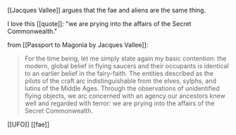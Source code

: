 [[Jacques Vallee]] argues that the fae and aliens are the same thing.

I love this [[quote]]: "we are prying into the affairs of the Secret Commonwealth."

from [[Passport to Magonia by Jacques Vallee]]:
> For the time being, let me simply state again my basic contention: the modern, global belief in flying saucers and their occupants is identical to an earlier belief in the fairy-faith. The entities described as the pilots of the craft arc indistinguishable from the elves, sylphs, and lutins of the Middle Ages. Through the observations of unidentified flying objects, we arc concerned with an agency our ancestors knew well and regarded with terror: we are prying into the affairs of the Secret Commonwealth.

[[UFO]] [[fae]]

